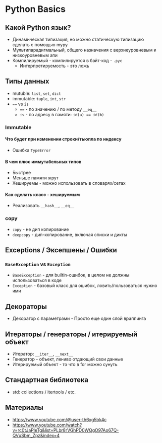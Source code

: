 # Python Basics

## Какой Python язык?

- Динамическая типизация, но можно статическую типизацию сделать с помощью mypy
- Мультипарадигмальный, общего назначения с верхнеуровневым и низкоуровневым апи
- Компилируемый - компилируется в байт-код - `.pyc`
    - Интерпретируемость - это ложь

## Типы данных

- mutuble: `list`, `set`, `dict`
- immutable: `tuple`, `int`, `str`
- ` == ` vs `is`
    - ` == ` - по значению / по методу `__eq__`
    - `is` - по адресу в памяти: `id(a) == id(b)`

### Immutable

#### Что будет при изменении строки/тьюпла по индексу

- Ошибка `TypeError`

#### В чем плюс иммутабельных типов

- Быстрее
- Меньше памяти жрут
- Хешируемы - можно использовать в словарях/сетах

#### Как сделать класс - хешируемым

- Реализовать `__hash__`, `__eq__`

### copy

- `copy` - не дип копирование
- `deepcopy` - дип-копирование, включая списки и дикты

## Exceptions / Эксепшены / Ошибки

### `BaseException` vs `Exception`

- `BaseException` - для builtin-ошибок, в целом не должны использоваться в коде
- `Exception` - базовый класс для ошибок, ловить/пользоваться нужно ими

## Декораторы

- Декоратор с параметрами - Просто еще один слой враппинга

## Итераторы / генераторы / итерируемый объект

- Итератор: `__iter__`, `__next__`
- Генератор - объект, лениво отдающий свои данные
- Итерируемый объект - то что в for можно сунуть

## Стандартная библиотека

- std: collections / itertools / etc.

## Материалы

- https://www.youtube.com/@user-th6xg5bk4c
- https://www.youtube.com/watch?v=rc0tJaPleTg&list=PLbr8rVGhPD0WQgO97Ao67Q-QVuSbm_Zpz&index=4